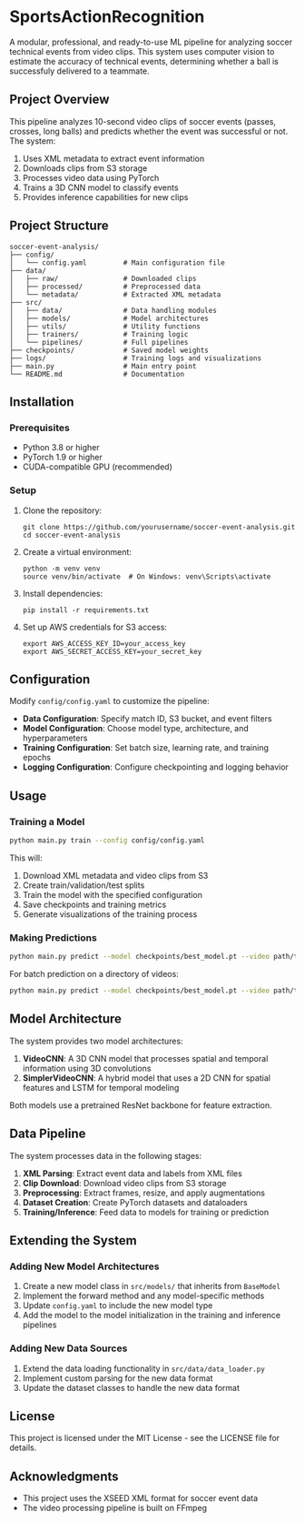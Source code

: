 # SportsActionRecognition
A modular, professional, and ready-to-use ML pipeline for analyzing soccer technical events from video clips. This system uses computer vision to estimate the accuracy of technical events, determining whether a ball is successfuly delivered to a teammate.

## Project Overview

This pipeline analyzes 10-second video clips of soccer events (passes, crosses, long balls) and predicts whether the event was successful or not. The system:

1. Uses XML metadata to extract event information
2. Downloads clips from S3 storage
3. Processes video data using PyTorch
4. Trains a 3D CNN model to classify events
5. Provides inference capabilities for new clips

## Project Structure

```
soccer-event-analysis/
├── config/
│   └── config.yaml         # Main configuration file
├── data/
│   ├── raw/                # Downloaded clips
│   ├── processed/          # Preprocessed data
│   └── metadata/           # Extracted XML metadata
├── src/
│   ├── data/               # Data handling modules
│   ├── models/             # Model architectures
│   ├── utils/              # Utility functions
│   ├── trainers/           # Training logic
│   └── pipelines/          # Full pipelines
├── checkpoints/            # Saved model weights
├── logs/                   # Training logs and visualizations
├── main.py                 # Main entry point
└── README.md               # Documentation
```

## Installation

### Prerequisites

- Python 3.8 or higher
- PyTorch 1.9 or higher
- CUDA-compatible GPU (recommended)

### Setup

1. Clone the repository:
   ```
   git clone https://github.com/yourusername/soccer-event-analysis.git
   cd soccer-event-analysis
   ```

2. Create a virtual environment:
   ```
   python -m venv venv
   source venv/bin/activate  # On Windows: venv\Scripts\activate
   ```

3. Install dependencies:
   ```
   pip install -r requirements.txt
   ```

4. Set up AWS credentials for S3 access:
   ```
   export AWS_ACCESS_KEY_ID=your_access_key
   export AWS_SECRET_ACCESS_KEY=your_secret_key
   ```

## Configuration

Modify `config/config.yaml` to customize the pipeline:

- **Data Configuration**: Specify match ID, S3 bucket, and event filters
- **Model Configuration**: Choose model type, architecture, and hyperparameters
- **Training Configuration**: Set batch size, learning rate, and training epochs
- **Logging Configuration**: Configure checkpointing and logging behavior

## Usage

### Training a Model

```bash
python main.py train --config config/config.yaml
```

This will:
1. Download XML metadata and video clips from S3
2. Create train/validation/test splits
3. Train the model with the specified configuration
4. Save checkpoints and training metrics
5. Generate visualizations of the training process

### Making Predictions

```bash
python main.py predict --model checkpoints/best_model.pt --video path/to/video.mp4
```

For batch prediction on a directory of videos:

```bash
python main.py predict --model checkpoints/best_model.pt --video path/to/video_directory
```

## Model Architecture

The system provides two model architectures:

1. **VideoCNN**: A 3D CNN model that processes spatial and temporal information using 3D convolutions
2. **SimplerVideoCNN**: A hybrid model that uses a 2D CNN for spatial features and LSTM for temporal modeling

Both models use a pretrained ResNet backbone for feature extraction.

## Data Pipeline

The system processes data in the following stages:

1. **XML Parsing**: Extract event data and labels from XML files
2. **Clip Download**: Download video clips from S3 storage
3. **Preprocessing**: Extract frames, resize, and apply augmentations
4. **Dataset Creation**: Create PyTorch datasets and dataloaders
5. **Training/Inference**: Feed data to models for training or prediction

## Extending the System

### Adding New Model Architectures

1. Create a new model class in `src/models/` that inherits from `BaseModel`
2. Implement the forward method and any model-specific methods
3. Update `config.yaml` to include the new model type
4. Add the model to the model initialization in the training and inference pipelines

### Adding New Data Sources

1. Extend the data loading functionality in `src/data/data_loader.py`
2. Implement custom parsing for the new data format
3. Update the dataset classes to handle the new data format

## License

This project is licensed under the MIT License - see the LICENSE file for details.

## Acknowledgments

- This project uses the XSEED XML format for soccer event data
- The video processing pipeline is built on FFmpeg
